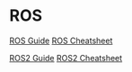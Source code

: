 # ROS


[ROS Guide](ROS/Guide/ROS.pdf)
[ROS Cheatsheet](ROS/Cheatsheet/ROS_Cheatsheet.pdf)

[ROS2 Guide](ROS2/Guide/ROS2.pdf)
[ROS2 Cheatsheet](ROS2/Cheatsheet/ROS2_Cheatsheet.pdf)

